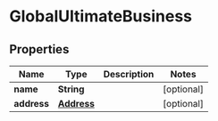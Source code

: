 
# GlobalUltimateBusiness

## Properties
Name | Type | Description | Notes
------------ | ------------- | ------------- | -------------
**name** | **String** |  |  [optional]
**address** | [**Address**](Address.md) |  |  [optional]



